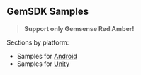 ## GemSDK Samples

>**Support only Gemsense Red Amber!**

Sections by platform:
* Samples for [Android](/Android)
* Samples for [Unity](/Unity)